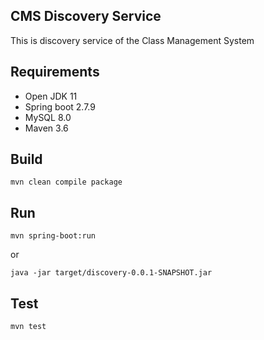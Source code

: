 ## CMS Discovery Service
This is discovery service of the Class Management System

## Requirements
* Open JDK 11
* Spring boot 2.7.9
* MySQL 8.0
* Maven 3.6



## Build

```
mvn clean compile package
```

## Run

```
mvn spring-boot:run
```

or

```
java -jar target/discovery-0.0.1-SNAPSHOT.jar
```

## Test

```
mvn test
```

